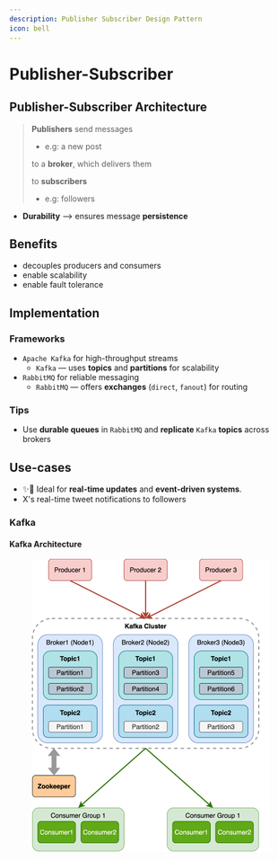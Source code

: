 ```yaml
---
description: Publisher Subscriber Design Pattern
icon: bell
---
```


# Publisher-Subscriber

## Publisher-Subscriber Architecture

> **Publishers** send messages&#x20;
>
> * e.g: a new post&#x20;
>
> to a **broker**, which delivers them&#x20;
>
> to **subscribers**
>
> * e.g: followers



* **Durability** --> ensures message **persistence**



## Benefits

* decouples producers and consumers
* enable scalability&#x20;
* enable fault tolerance



## Implementation

### Frameworks

* `Apache Kafka` for high-throughput streams
  * `Kafka` — uses **topics** and **partitions** for scalability
* `RabbitMQ` for reliable messaging
  * `RabbitMQ` — offers **exchanges** (`direct`, `fanout`) for routing



### Tips

* Use **durable queues** in `RabbitMQ` and **replicate** `Kafka` **topics** across brokers



## Use-cases

* ✨📌 Ideal for **real-time updates** and **event-driven systems**.
* X's real-time tweet notifications to followers



### Kafka

#### Kafka Architecture

<figure><img src="../.gitbook/assets/software-architecture_kafka-architecture.svg" alt="" width="563"><figcaption></figcaption></figure>







